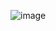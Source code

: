 ![image](https://github.com/Tursunboev-Hayotilla/PackMan/assets/167420730/6181c981-86f3-40d1-95fa-bea8326b1427)
